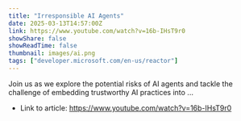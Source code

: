 ```yaml
---
title: "Irresponsible AI Agents"
date: 2025-03-13T14:57:00Z
link: https://www.youtube.com/watch?v=16b-IHsT9r0
showShare: false
showReadTime: false
thumbnail: images/ai.png
tags: ["developer.microsoft.com/en-us/reactor"]
---
```

Join us as we explore the potential risks of AI agents and tackle the challenge of embedding trustworthy AI practices into ...

- Link to article: https://www.youtube.com/watch?v=16b-IHsT9r0